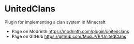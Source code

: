 # UnitedClans
Plugin for implementing a clan system in Minecraft

- Page on Modrinth https://modrinth.com/plugin/unitedclans
- Page on GitHub https://github.com/MusiJVR/UnitedClans